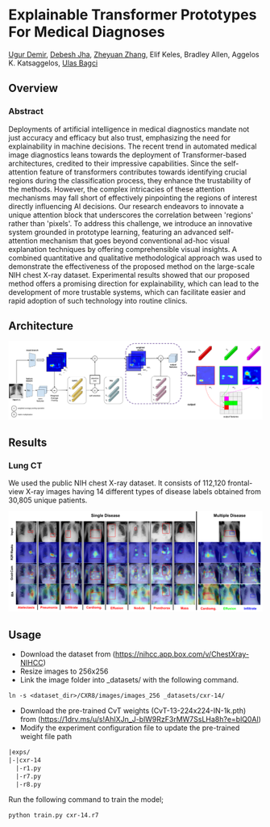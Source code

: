 # Explainable Transformer Prototypes For Medical Diagnoses

[Ugur Demir](https://scholar.google.com/citations?user=Lzxk0PMAAAAJ&hl=en),
[Debesh Jha](https://scholar.google.com/citations?user=mMTyE68AAAAJ&hl=en),
[Zheyuan Zhang](https://scholar.google.com/citations?user=lHtpCNcAAAAJ&hl=en),
Elif Keles, Bradley Allen, Aggelos K. Katsaggelos,
[Ulas Bagci](https://bagcilab.com/)

<!---[![arXiv](https://img.shields.io/badge/arXiv-1234.56789-b31b1b.svg)](https://arxiv.org/) -->

## Overview

### Abstract
Deployments of artificial intelligence in medical diagnostics mandate not just accuracy and efficacy but also trust, emphasizing the need for explainability in machine decisions. The recent trend in automated medical image diagnostics leans towards the deployment of Transformer-based architectures, credited to their impressive capabilities. Since the self-attention feature of transformers contributes towards identifying crucial regions during the classification process, they enhance the trustability of the methods. However, the complex intricacies of these attention mechanisms may fall short of effectively pinpointing the regions of interest directly influencing AI decisions. Our research endeavors to innovate a unique attention block that underscores the correlation between 'regions' rather than 'pixels'. To address this challenge, we introduce an innovative system grounded in prototype learning, featuring an advanced self-attention mechanism that goes beyond conventional ad-hoc visual explanation techniques by offering comprehensible visual insights. A combined quantitative and qualitative methodological approach was used to demonstrate the effectiveness of the proposed method on the large-scale NIH chest X-ray dataset. Experimental results showed that our proposed method offers a promising direction for explainability, which can lead to the development of more trustable systems, which can facilitate easier and rapid adoption of such technology into routine clinics.


## Architecture
<p align="center">
  <img src="figs/attention_output_feat_combined_v2.png", width="1000"/>
</p>

## Results

### Lung CT
We used the public NIH chest X-ray dataset. It consists of 112,120 frontal-view X-ray images having 14 different types of disease labels obtained from 30,805 unique patients.

<p align="center">
  <img src="figs/mask_comparison_all.png", width="1000"/>
</p>


## Usage
- Download the dataset from (https://nihcc.app.box.com/v/ChestXray-NIHCC)
- Resize images to 256x256
- Link the image folder into _datasets/ with the following command.

```
ln -s <dataset_dir>/CXR8/images/images_256 _datasets/cxr-14/
```

- Download the pre-trained CvT weights (CvT-13-224x224-IN-1k.pth) from (https://1drv.ms/u/s!AhIXJn_J-blW9RzF3rMW7SsLHa8h?e=blQ0Al)
- Modify the experiment configuration file to update the pre-trained weight file path
```
|exps/
|-|cxr-14
  |-r1.py
  |-r7.py
  |-r8.py
```

Run the following command to train the model;
```
python train.py cxr-14.r7
```



